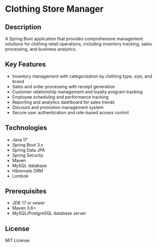 # Clothing Store Manager

## Description
A Spring Boot application that provides comprehensive management solutions for clothing retail operations, including inventory tracking, sales processing, and business analytics.

## Key Features
- Inventory management with categorization by clothing type, size, and brand
- Sales and order processing with receipt generation
- Customer relationship management and loyalty program tracking
- Employee scheduling and performance tracking
- Reporting and analytics dashboard for sales trends
- Discount and promotion management system
- Secure user authentication and role-based access control

## Technologies
- Java 17
- Spring Boot 3.x
- Spring Data JPA
- Spring Security
- Maven
- MySQL database
- Hibernate ORM
- Lombok

## Prerequisites
- JDK 17 or newer
- Maven 3.6+
- MySQL/PostgreSQL database server

## License
MIT License

